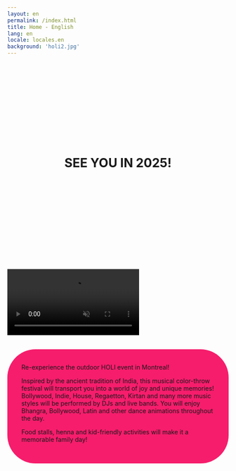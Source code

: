 ```yaml
---
layout: en
permalink: /index.html
title: Home - English
lang: en
locale: locales.en
background: 'holi2.jpg'
---
```



<h1 style="text-align: center; margin: 14rem 0;">SEE YOU IN 2025!</h1>

<video autoplay muted loop>
    <source src="/assets/promo.mp4" type="video/mp4">
    Your browser does not support the video tag.
</video>

<section style="background:#F61D6C; border-radius: 4rem; padding: 2rem; margin: 2rem 0 20rem; ">
Re-experience the outdoor HOLI event in Montreal!

Inspired by the ancient tradition of India, this musical color-throw festival will transport you into a world of joy and unique memories! Bollywood, Indie, House, Regaetton, Kirtan and many more music styles will be performed by DJs and live bands. You will enjoy Bhangra, Bollywood, Latin and other dance animations throughout the day.

Food stalls, henna and kid-friendly activities will make it a memorable family day!

</section>
